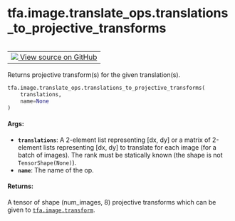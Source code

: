 <div itemscope itemtype="http://developers.google.com/ReferenceObject">
<meta itemprop="name" content="tfa.image.translate_ops.translations_to_projective_transforms" />
<meta itemprop="path" content="Stable" />
</div>

# tfa.image.translate_ops.translations_to_projective_transforms


<table class="tfo-notebook-buttons tfo-api" align="left">

<td>
  <a target="_blank" href="https://github.com/tensorflow/addons/tree/r0.5/tensorflow_addons/image/translate_ops.py#L25-L68">
    <img src="https://www.tensorflow.org/images/GitHub-Mark-32px.png" />
    View source on GitHub
  </a>
</td></table>



Returns projective transform(s) for the given translation(s).

``` python
tfa.image.translate_ops.translations_to_projective_transforms(
    translations,
    name=None
)
```



<!-- Placeholder for "Used in" -->


#### Args:


* <b>`translations`</b>: A 2-element list representing [dx, dy] or a matrix of
    2-element lists representing [dx, dy] to translate for each image
    (for a batch of images). The rank must be statically known
    (the shape is not `TensorShape(None)`).
* <b>`name`</b>: The name of the op.

#### Returns:

A tensor of shape (num_images, 8) projective transforms which can be
given to <a href="../../../tfa/image/transform.md"><code>tfa.image.transform</code></a>.
